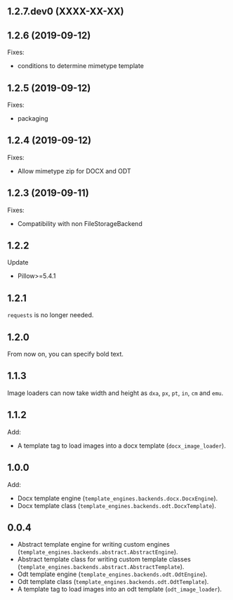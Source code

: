 1.2.7.dev0  (XXXX-XX-XX)
------------------------


1.2.6       (2019-09-12)
------------------------

Fixes:
 * conditions to determine mimetype template


1.2.5       (2019-09-12)
------------------------

Fixes:
 * packaging
 

1.2.4       (2019-09-12)
------------------------

Fixes:
 * Allow mimetype zip for DOCX and ODT

1.2.3       (2019-09-11)
------------------------

Fixes:
 * Compatibility with non FileStorageBackend

1.2.2
-----

Update
* Pillow>=5.4.1

1.2.1
-----

`requests` is no longer needed.

1.2.0
-----

From now on, you can specify bold text.

1.1.3
-----
Image loaders can now take width and height as `dxa`, `px`, `pt`, `in`, `cm`
and `emu`.

1.1.2
-----

Add:

* A template tag to load images into a docx template (`docx_image_loader`).

1.0.0
-----

Add:

* Docx template engine (`template_engines.backends.docx.DocxEngine`).
* Docx template class (`template_engines.backends.odt.DocxTemplate`).

0.0.4
-----

* Abstract template engine for writing custom engines
  (`template_engines.backends.abstract.AbstractEngine`).
* Abstract template class for writing custom template classes
  (`template_engines.backends.abstract.AbstractTemplate`).
* Odt template engine (`template_engines.backends.odt.OdtEngine`).
* Odt template class (`template_engines.backends.odt.OdtTemplate`).
* A template tag to load images into an odt template (`odt_image_loader`).
